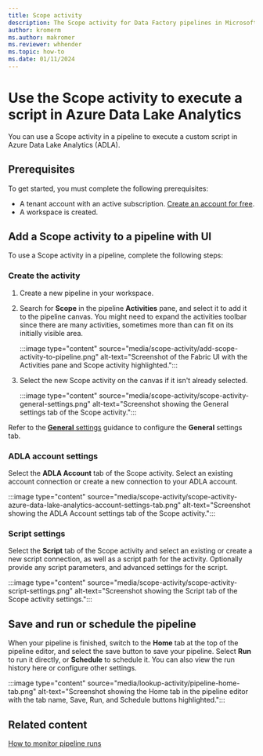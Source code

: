 ```yaml
---
title: Scope activity
description: The Scope activity for Data Factory pipelines in Microsoft Fabric allows you to execute a script in Azure Data Lake Analytics.
author: kromerm
ms.author: makromer
ms.reviewer: whhender
ms.topic: how-to
ms.date: 01/11/2024
---
```


# Use the Scope activity to execute a script in Azure Data Lake Analytics

You can use a Scope activity in a pipeline to execute a custom script in Azure Data Lake Analytics (ADLA).

## Prerequisites

To get started, you must complete the following prerequisites:

- A tenant account with an active subscription. [Create an account for free](../get-started/fabric-trial.md).
- A workspace is created.

## Add a Scope activity to a pipeline with UI

To use a Scope activity in a pipeline, complete the following steps:

### Create the activity

1. Create a new pipeline in your workspace.
1. Search for **Scope** in the pipeline **Activities** pane, and select it to add it to the pipeline canvas. You might need to expand the activities toolbar since there are many activities, sometimes more than can fit on its initially visible area.

   :::image type="content" source="media/scope-activity/add-scope-activity-to-pipeline.png" alt-text="Screenshot of the Fabric UI with the Activities pane and Scope activity highlighted.":::

1. Select the new Scope activity on the canvas if it isn't already selected.

   :::image type="content" source="media/scope-activity/scope-activity-general-settings.png" alt-text="Screenshot showing the General settings tab of the Scope activity.":::

Refer to the [**General** settings](activity-overview.md#general-settings) guidance to configure the **General** settings tab.

### ADLA account settings

Select the **ADLA Account** tab of the Scope activity. Select an existing account connection or create a new connection to your ADLA account.

:::image type="content" source="media/scope-activity/scope-activity-azure-data-lake-analytics-account-settings-tab.png" alt-text="Screenshot showing the ADLA Account settings tab of the Scope activity.":::

### Script settings

Select the **Script** tab of the Scope activity and select an existing or create a new script connection, as well as a script path for the activity. Optionally provide any script parameters, and advanced settings for the script.

:::image type="content" source="media/scope-activity/scope-activity-script-settings.png" alt-text="Screenshot showing the Script tab of the Scope activity settings.":::

## Save and run or schedule the pipeline

When your pipeline is finished, switch to the **Home** tab at the top of the pipeline editor, and select the save button to save your pipeline. Select **Run** to run it directly, or **Schedule** to schedule it. You can also view the run history here or configure other settings.

:::image type="content" source="media/lookup-activity/pipeline-home-tab.png" alt-text="Screenshot showing the Home tab in the pipeline editor with the tab name, Save, Run, and Schedule buttons highlighted.":::

## Related content

[How to monitor pipeline runs](monitor-pipeline-runs.md)
